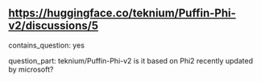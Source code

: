 ## https://huggingface.co/teknium/Puffin-Phi-v2/discussions/5

contains_question: yes

question_part: teknium/Puffin-Phi-v2 is it based on Phi2 recently updated by microsoft?